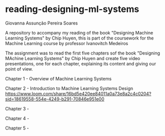 # reading-designing-ml-systems
Giovanna Assunção Pereira Soares

A repository to accompany my reading of the book "Designing Machine Learning Systems" by Chip Huyen, this is part of the coursework for the Machine Learning course by professor Ivanovitch Medeiros

The assignment was to read the first five chapters sof the book "Designing MAchine Learning Systems" by Chip Huyen and create five video presentations, one for each chapter, explaining its content and giving our point of view.

Chapter 1 - Overview of Machine Learning Systems 

Chapter 2 - Introduction to Machine Learning Systems Design
https://www.loom.com/share/16bd5e420ee84011a0a73e8a2c4c0204?sid=18619558-554e-4249-b291-70846e951e00

Chapter 3 - 

Chapter 4 - 

Chapter 5 - 

